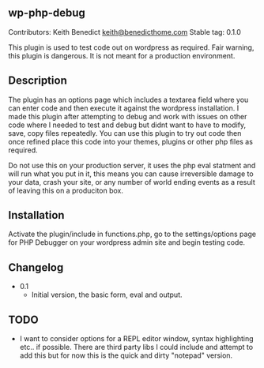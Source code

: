 ## wp-php-debug
Contributors: Keith Benedict <keith@benedicthome.com>
Stable tag: 0.1.0

This plugin is used to test code out on wordpress as required. Fair warning, this plugin is dangerous.  It is not meant for a production environment.

## Description 

The plugin has an options page which includes a textarea field where you can enter code and then execute it against the wordpress installation. I made this plugin after attempting to debug and work with issues on other code where I needed to test and debug but didnt want to have to modify, save, copy files repeatedly.  You can use this plugin to try out code then once refined place this code into your themes, plugins or other php files as required.

Do not use this on your production server, it uses the php eval statment and will run what you put in it, this means you can cause irreversible damage to your data, crash your site, or any number of world ending events as a result of leaving this on a produciton box.  

## Installation

Activate the plugin/include in functions.php, go to the settings/options page for PHP Debugger on your wordpress admin site and begin testing code.

## Changelog

* 0.1
	* Initial version, the basic form, eval and output.  

## TODO

* I want to consider options for a REPL editor window, syntax highlighting etc.. if possible.  There are third party libs I could include and attempt to add this but for now this is the quick and dirty "notepad" version.


